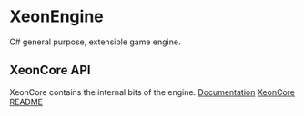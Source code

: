 # XeonEngine
C# general purpose, extensible game engine.

## XeonCore API

XeonCore contains the internal bits of the engine.
[Documentation](https://envis10n.github.io/XeonEngine/)
[XeonCore README](../blob/master/XeonCore/README.md)